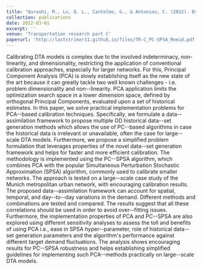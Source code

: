 ```yaml
---
title: "Qurashi, M., Lu, Q. L., Cantelmo, G., & Antoniou, C. (2022). Dynamic demand estimation on large scale networks using Principal Component Analysis: The case of non-existent or irrelevant historical estimates. Transportation Research Part C: Emerging Technologies, 136, 103504."
collection: publications
date: 2022-03-01
excerpt: ''
venue: 'Transportation research part C'
paperurl: 'http://laststriker11.github.io/files/TR-C_PC-SPSA_Moeid.pdf'
---
```


Calibrating DTA models is complex due to the involved indeterminacy, non-linearity, and dimensionality, restricting the application of conventional calibration approaches, especially for larger networks. For this, Principal Component Analysis (PCA) is slowly establishing itself as the new state of the art because it can greatly tackle two well known challenges - i.e. problem dimensionality and non--linearity. PCA application limits the optimization search space in a lower dimension space, defined by orthogonal Principal Components, evaluated upon a set of historical estimates. In this paper, we solve practical implementation problems for PCA--based calibration techniques. Specifically, we formulate a data--assimilation framework to propose multiple OD historical data--set generation methods which allows the use of PC--based algorithms in case the historical data is irrelevant or unavailable, often the case for large--scale DTA models. Furthermore, we propose a simplified problem formulation that leverages properties of the novel data--set generation framework and helps for faster and more efficient calibration. The methodology is implemented using the PC--SPSA algorithm, which combines PCA with the popular Simultaneous Perturbation Stochastic Approximation (SPSA) algorithm, commonly used to calibrate smaller networks. The approach is tested on a large--scale case study of the Munich metropolitan urban network, with encouraging calibration results.  The proposed data--assimilation framework can account for spatial, temporal, and day--to--day variations in the demand. Different methods and combinations are tested and compared. The results suggest that all these correlations should be used in order to avoid over--fitting issues. Furthermore, the implementation properties of PCA and PC--SPSA are also explored using different sensitivity analyses to assess the toll and benefits of using PCA i.e., ease in SPSA hyper--parameter, role of historical data--set generation parameters and the algorithm's performance against different target demand fluctuations. The analysis shows encouraging results for PC--SPSA robustness and helps establishing simplified guidelines for implementing such PCA--methods practically on large--scale DTA models.


